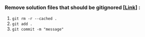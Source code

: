 ### Remove solution files that should be gitignored [[Link](https://stackoverflow.com/questions/1274057/how-to-make-git-forget-about-a-file-that-was-tracked-but-is-now-in-gitignore)] :
1. `git rm -r --cached .`
2. `git add .`
3. `git commit -m "message"`
